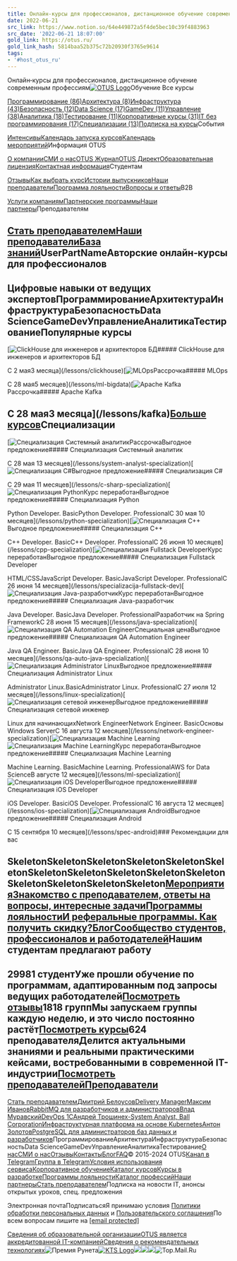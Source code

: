 ```yaml
---
title: Онлайн‑курсы для профессионалов, дистанционное обучение современным профессиям
date: 2022-06-21
src_link: https://www.notion.so/64e449872a5f4de5bec10c39f4883963
src_date: '2022-06-21 18:07:00'
gold_link: https://otus.ru/
gold_link_hash: 5814baa52b375c72b20930f3765e9614
tags:
- '#host_otus_ru'
---
```



Онлайн‑курсы для профессионалов, дистанционное обучение современным профессиям[![OTUS Logo](/_next/static/images/img/logo2022_without_text-ad6a01e8608432b9967c441a0f4760b4.svg)](/)Обучение Все курсы

[Программирование (86)](/categories/programming)[Архитектура (8)](/categories/architecture)[Инфраструктура (43)](/categories/operations)[Безопасность (12)](/categories/information-security-courses)[Data Science (17)](/categories/data-science)[GameDev (11)](/categories/gamedev)[Управление (38)](/categories/marketing-business)[Аналитика (18)](/categories/analytics)[Тестирование (11)](/categories/testing)[Корпоративные курсы (31)](/categories/corporate)[IT без программирования (17)](/categories/it-bez-programmirovanija)[Специализации (13)](/categories/spec)[Подписка на курсы](/subscription)События

[Интенсивы](/events/near/intensive)[Календарь запуска курсов](/lessons/calendar/2024)[Календарь мероприятий](/events/near)Информация OTUS

[О компании](/about)[СМИ о нас](/smi)[OTUS Журнал](/journal)[OTUS Директ](https://direct.otus.ru)[Образовательная лицензия](/legal/main_info)[Контактная информация](/contacts)Студентам

[Отзывы](/reviews)[Как выбрать курс](https://landing.otus.ru/about-otus )[Истории выпускников](https://landing.otus.ru/gallery)[Наши преподаватели](/instructors)[Программа лояльности](/about/loyalty)[Вопросы и ответы](/faq)B2B

[Услуги компаниям](/uslugi-kompaniyam)[Партнерские программы](/corporate_program)[Наши партнеры](/employers/all)Преподавателям

[Стать преподавателем](/teach)[Наши преподаватели](/instructors)[База знаний](/nest/dlja-prepodavatelej)UserPartNameАвторские онлайн‑курсы для профессионалов
-----------------------------------------

Цифровые навыки от ведущих экспертовПрограммированиеАрхитектураИнфраструктураБезопасностьData ScienceGameDevУправлениеАналитикаТестированиеПопулярные курсы
----------------

[![ClickHouse для инженеров и архитекторов БД](https://cdn.otus.ru/media/public/62/fd/62fd22831e19417eb993333f5bb4d9fb.png)##### ClickHouse для инженеров и архитекторов БД

С 2 мая3 месяца](/lessons/clickhouse)[![MLOps](https://cdn.otus.ru/media/public/be/cf/becf7d85261a4b9db10a56f8d187c849.png)Рассрочка##### MLOps

С 28 мая5 месяцев](/lessons/ml-bigdata)[![Apache Kafka](https://cdn.otus.ru/media/public/87/cd/87cd08ade5884958a72a92b54fb06f73.png)Рассрочка##### Apache Kafka

С 28 мая3 месяца](/lessons/kafka)[Больше курсов](/catalog/courses)Специализации
-------------

[![Специализация Системный аналитик](https://cdn.otus.ru/media/public/76/f7/76f7ab9beabb4a3a93a528cde6f91ffa.png)РассрочкаВыгодное предложение##### Специализация Системный аналитик

С 28 мая 13 месяцев](/lessons/system-analyst-specialization)[![Специализация С#](https://cdn.otus.ru/media/public/7f/f6/7ff6bd1768964e1f87ea559e9016d5ca.png)Выгодное предложение##### Специализация С#

С 29 мая 11 месяцев](/lessons/c-sharp-specialization)[![Специализация Python](https://cdn.otus.ru/media/public/19/1d/191d7c4ed7b543a888332906691fc160.png)Курс переработанВыгодное предложение##### Специализация Python

Python Developer. BasicPython Developer. ProfessionalС 30 мая 10 месяцев](/lessons/python-specialization)[![Специализация С++](https://cdn.otus.ru/media/public/e3/74/e374510b73b54203b4103cf6b5aaa3fa.png)Выгодное предложение##### Специализация С++

C++ Developer. BasicC++ Developer. ProfessionalС 26 июня 10 месяцев](/lessons/cpp-specialization)[![Специализация Fullstack Developer](https://cdn.otus.ru/media/public/e5/7d/e57dd14b972e4ee4ad3b76ed8cd8b41e.png)Курс переработанВыгодное предложение##### Специализация Fullstack Developer

HTML/CSSJavaScript Developer. BasicJavaScript Developer. ProfessionalС 26 июня 14 месяцев](/lessons/specializacija-fullstack-dev)[![Специализация Java-разработчик](https://cdn.otus.ru/media/public/55/a3/55a32b45da80488fa8982991b3abd4d2.png)Курс переработанВыгодное предложение##### Специализация Java-разработчик

Java Developer. BasicJava Developer. ProfessionalРазработчик на Spring FrameworkС 28 июня 15 месяцев](/lessons/java-specialization)[![Специализация QA Automation Engineer](https://cdn.otus.ru/media/public/9d/c2/9dc246024a9a4742b6b76d518d327904.png)Специальная ценаВыгодное предложение##### Специализация QA Automation Engineer

Java QA Engineer. BasicJava QA Engineer. ProfessionalС 28 июня 10 месяцев](/lessons/qa-auto-java-specialization)[![Специализация Administrator Linux](https://cdn.otus.ru/media/public/95/fe/95fe31ed139341088069a5716454dd51.png)Выгодное предложение##### Специализация Administrator Linux

Administrator Linux.BasicAdministrator Linux. ProfessionalС 27 июля 12 месяцев](/lessons/linux-specialization)[![Специализация сетевой инженер](https://cdn.otus.ru/media/public/40/1e/401e10237eb04dc984863ab7b8e6fff1.png)Выгодное предложение##### Специализация сетевой инженер

Linux для начинающихNetwork EngineerNetwork Engineer. BasicОсновы Windows ServerС 16 августа 12 месяцев](/lessons/network-engineer-specialization)[![Специализация Machine Learning](https://cdn.otus.ru/media/public/08/20/0820b60800e54b999faaeccf03714b7e.png)![Специализация Machine Learning](https://cdn.otus.ru/media/public/71/56/7156f51a56ab42c994899e7350ae8973.png)Курс переработанВыгодное предложение##### Специализация Machine Learning

Machine Learning. BasicMachine Learning. ProfessionalAWS for Data ScienceВ августе 12 месяцев](/lessons/ml-specialization)[![Специализация iOS Developer](https://cdn.otus.ru/media/public/b3/d8/b3d8e5bc3d024ac28b3e506af4897249.png)Выгодное предложение##### Специализация iOS Developer

iOS Developer. BasiciOS Developer. ProfessionalС 16 августа 12 месяцев](/lessons/ios-specialization)[![Специализация Android](https://cdn.otus.ru/media/public/e6/8b/e68b9b825f6c450b84482666c20acd50.png)Выгодное предложение##### Специализация Android

С 15 сентября 10 месяцев](/lessons/spec-android)### Рекомендации для вас

SkeletonSkeletonSkeletonSkeletonSkeletonSkeletonSkeletonSkeletonSkeletonSkeletonSkeletonSkeletonSkeletonSkeletonSkeleton[МероприятияЗнакомство с преподавателем, ответы на вопросы, интересные задачи](/events)[Программы лояльностиИ реферальные программы. Как получить скидку?](/about/loyalty)[БлогСообщество студентов, профессионалов и работодателей](/nest/posts)Нашим студентам предлагают работу
---------------------------------

29981 студентУже прошли обучение по программам, адаптированным под запросы ведущих работодателей[Посмотреть отзывы](/reviews)1818 группМы запускаем группы каждую неделю, и это число постоянно растёт[Посмотреть курсы](/lessons)624 преподавателяДелится актуальными знаниями и реальными практическими кейсами, востребованными в современной IT-индустрии[Посмотреть преподавателей](/instructors)[Преподаватели](/instructors)
-----------------------------

[Стать преподавателем](/teach)[Дмитрий БелоусовDelivery Manager](/instructors/9196)[Максим ИвановRabbitMQ для разработчиков и администраторов](/instructors/9736)[Влад МуравскийDevOps 1С](/instructors/3685)[Андрей Трошинex-System Analyst, Ball CorporationИнфраструктурная платформа на основе Kubernetes](/instructors/1849)[Антон ЗолотовPostgreSQL для администраторов баз данных и разработчиков](/instructors/2340)ПрограммированиеАрхитектураИнфраструктураБезопасностьData ScienceGameDevУправлениеАналитикаТестирование[О нас](/about)[СМИ о нас](/smi)[Отзывы](/reviews)[Контакты](/contacts)[Блог](/nest/posts)[FAQ](/faq)© 2015-2024 OTUS[Канал в Telegram](https://t.me/Otusjava)[Группа в Telegram](https://t.me/joinchat/JMakp0NXc-L8nNneHCtx7A)[Условия использования сервиса](/legal/terms)[Корпоративное обучение](/uslugi-kompaniyam)[Каталог курсов](/lessons)[Курсы в разработке](/greenlight)[Программы лояльности](/about/loyalty)[Каталог профессий](/professions)[Наши партнеры](/employers/all)[Стать преподавателем](/teach)Подписка на новости IT, анонсы открытых уроков, спец. предложения

Электронная почтаПодписатьсяЯ принимаю условия [Политики обработки персональных данных](/legal/privacy) и [Пользовательского соглашения](/legal/terms)По всем вопросам пишите на [[email protected]](/cdn-cgi/l/email-protection#92faf7fee2d2fde6e7e1bce0e7)

[Сведения об образовательной организации](/legal/main_info)[OTUS является аккредитованной IT-компанией](/legal/it_accreditation)[Сведения о рекомендательных технологиях](/legal/recommendations)![Премия Рунета](/_next/static/images/img/awardRunet-30ff931456a919a0ac64c16703b98b5c.png)[![KTS Logo](/_next/static/images/img/dark-87e790479cb0bf76e89ca2e320752815.svg)](https://ktsstudio.com/?utm_source=otus)![](https://mc.yandex.ru/watch/44973232)![](//googleads.g.doubleclick.net/pagead/viewthroughconversion/855532130/?guid=ON&script=0)![](https://vk.com/rtrg?p=VK-RTRG-410987-bLXUv)![Top.Mail.Ru](https://top-fwz1.mail.ru/counter?id=3316675;js=na)